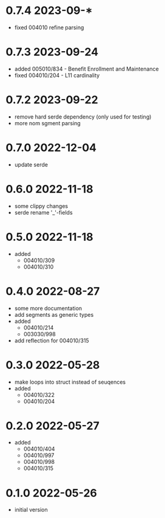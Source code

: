 # 0.7.4 2023-09-*

* fixed 004010 refine parsing

# 0.7.3 2023-09-24

* added 005010/834 - Benefit Enrollment and Maintenance
* fixed 004010/204 - L11 cardinality

# 0.7.2 2023-09-22

* remove hard serde dependency (only used for testing)
* more nom sgment parsing

# 0.7.0 2022-12-04

* update serde

# 0.6.0 2022-11-18

* some clippy changes
* serde rename '_'-fields

# 0.5.0 2022-11-18

* added
  * 004010/309
  * 004010/310
  
# 0.4.0 2022-08-27

* some more documentation
* add segments as generic types
* added
  * 004010/214
  * 003030/998
* add reflection for 004010/315

# 0.3.0 2022-05-28

* make loops into struct instead of seuqences
* added
  * 004010/322
  * 004010/204

# 0.2.0 2022-05-27

* added
  * 004010/404
  * 004010/997
  * 004010/998
  * 004010/315

# 0.1.0 2022-05-26

* initial version